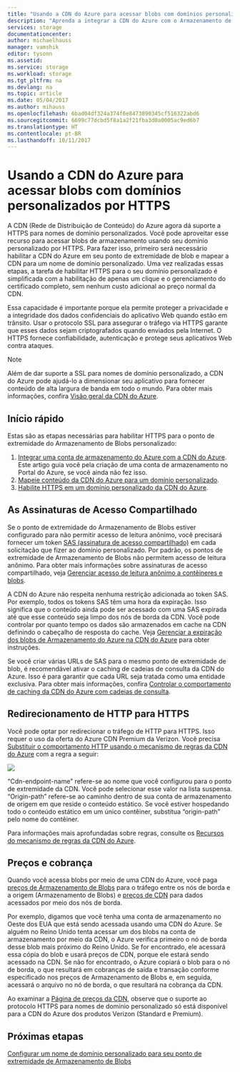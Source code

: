 ```yaml
---
title: "Usando a CDN do Azure para acessar blobs com domínios personalizados por HTTPS"
description: "Aprenda a integrar a CDN do Azure com o Armazenamento de Blobs para acessar blobs com domínios personalizados por HTTPS"
services: storage
documentationcenter: 
author: michaelhauss
manager: vamshik
editor: tysonn
ms.assetid: 
ms.service: storage
ms.workload: storage
ms.tgt_pltfrm: na
ms.devlang: na
ms.topic: article
ms.date: 05/04/2017
ms.author: mihauss
ms.openlocfilehash: 6bad04df324a374f6e8473890345cf516322abd6
ms.sourcegitcommit: 6699c77dcbd5f8a1a2f21fba3d0a0005ac9ed6b7
ms.translationtype: HT
ms.contentlocale: pt-BR
ms.lasthandoff: 10/11/2017
---
```

# <a name="using-the-azure-cdn-to-access-blobs-with-custom-domains-over-https"></a>Usando a CDN do Azure para acessar blobs com domínios personalizados por HTTPS

A CDN (Rede de Distribuição de Conteúdo) do Azure agora dá suporte a HTTPS para nomes de domínio personalizados.
Você pode aproveitar esse recurso para acessar blobs de armazenamento usando seu domínio personalizado por HTTPS. Para fazer isso, primeiro será necessário habilitar a CDN do Azure em seu ponto de extremidade de blob e mapear a CDN para um nome de domínio personalizado. Uma vez realizadas essas etapas, a tarefa de habilitar HTTPS para o seu domínio personalizado é simplificada com a habilitação de apenas um clique e o gerenciamento do certificado completo, sem nenhum custo adicional ao preço normal da CDN.

Essa capacidade é importante porque ela permite proteger a privacidade e a integridade dos dados confidenciais do aplicativo Web quando estão em trânsito. Usar o protocolo SSL para assegurar o tráfego via HTTPS garante que esses dados sejam criptografados quando enviados pela Internet. O HTTPS fornece confiabilidade, autenticação e protege seus aplicativos Web contra ataques.

> [!NOTE]
> Além de dar suporte a SSL para nomes de domínio personalizado, a CDN do Azure pode ajudá-lo a dimensionar seu aplicativo para fornecer conteúdo de alta largura de banda em todo o mundo.
> Para obter mais informações, confira [Visão geral da CDN do Azure](../../cdn/cdn-overview.md).
>
>

## <a name="quick-start"></a>Início rápido

Estas são as etapas necessárias para habilitar HTTPS para o ponto de extremidade do Armazenamento de Blobs personalizado:

1.  [Integrar uma conta de armazenamento do Azure com a CDN do Azure](../../cdn/cdn-create-a-storage-account-with-cdn.md).
    Este artigo guia você pela criação de uma conta de armazenamento no Portal do Azure, se você ainda não fez isso.
2.  [Mapeie conteúdo da CDN do Azure para um domínio personalizado](../../cdn/cdn-map-content-to-custom-domain.md).
3.  [Habilite HTTPS em um domínio personalizado da CDN do Azure](../../cdn/cdn-custom-ssl.md).

## <a name="shared-access-signatures"></a>As Assinaturas de Acesso Compartilhado

Se o ponto de extremidade do Armazenamento de Blobs estiver configurado para não permitir acesso de leitura anônimo, você precisará fornecer um token [SAS (assinatura de acesso compartilhado)](../common/storage-dotnet-shared-access-signature-part-1.md?toc=%2fazure%2fstorage%2fblobs%2ftoc.json) em cada solicitação que fizer ao domínio personalizado. Por padrão, os pontos de extremidade de Armazenamento de Blobs não permitem acesso de leitura anônimo. Para obter mais informações sobre assinaturas de acesso compartilhado, veja [Gerenciar acesso de leitura anônimo a contêineres e blobs](storage-manage-access-to-resources.md).

A CDN do Azure não respeita nenhuma restrição adicionada ao token SAS. Por exemplo, todos os tokens SAS têm uma hora da expiração. Isso significa que o conteúdo ainda pode ser acessado com uma SAS expirada até que esse conteúdo seja limpo dos nós de borda da CDN. Você pode controlar por quanto tempo os dados são armazenados em cache na CDN definindo o cabeçalho de resposta do cache. Veja [Gerenciar a expiração dos blobs de Armazenamento do Azure na CDN do Azure](../../cdn/cdn-manage-expiration-of-blob-content.md) para obter instruções.

Se você criar várias URLs de SAS para o mesmo ponto de extremidade de blob, é recomendável ativar o caching de cadeias de consulta da CDN do Azure. Isso é para garantir que cada URL seja tratada como uma entidade exclusiva. Para obter mais informações, confira [Controlar o comportamento de caching da CDN do Azure com cadeias de consulta](../../cdn/cdn-query-string.md).

## <a name="http-to-https-redirection"></a>Redirecionamento de HTTP para HTTPS

Você pode optar por redirecionar o tráfego de HTTP para HTTPS. Isso requer o uso da oferta do Azure CDN Premium da Verizon. Você precisa [Substituir o comportamento HTTP usando o mecanismo de regras da CDN do Azure](../../cdn/cdn-rules-engine.md) com a regra a seguir:

![](./media/storage-https-custom-domain-cdn/redirect-to-https.png)

“Cdn-endpoint-name” refere-se ao nome que você configurou para o ponto de extremidade da CDN. Você pode selecionar esse valor na lista suspensa. “Origin-path” refere-se ao caminho dentro de sua conta de armazenamento de origem em que reside o conteúdo estático.
Se você estiver hospedando todo o conteúdo estático em um único contêiner, substitua “origin-path” pelo nome do contêiner.

Para informações mais aprofundadas sobre regras, consulte os [Recursos do mecanismo de regras da CDN do Azure](../../cdn/cdn-rules-engine-reference-features.md).

## <a name="pricing-and-billing"></a>Preços e cobrança

Quando você acessa blobs por meio de uma CDN do Azure, você paga [preços de Armazenamento de Blobs](https://azure.microsoft.com/pricing/details/storage/blobs/) para o tráfego entre os nós de borda e a origem (Armazenamento de Blobs) e [preços de CDN](https://azure.microsoft.com/pricing/details/cdn/) para dados acessados por meio dos nós de borda.

Por exemplo, digamos que você tenha uma conta de armazenamento no Oeste dos EUA que está sendo acessada usando uma CDN do Azure. Se alguém no Reino Unido tenta acessar um dos blobs na conta de armazenamento por meio da CDN, o Azure verifica primeiro o nó de borda desse blob mais próximo do Reino Unido. Se for encontrado, ele acessará essa cópia do blob e usará preços de CDN, porque ele estará sendo acessado na CDN. Se não for encontrado, o Azure copiará o blob para o nó de borda, o que resultará em cobranças de saída e transação conforme especificado nos preços de Armazenamento de Blobs e, em seguida, acessará o arquivo no nó de borda, o que resultará na cobrança da CDN.

Ao examinar a [Página de preços da CDN](https://azure.microsoft.com/pricing/details/cdn/), observe que o suporte ao protocolo HTTPS para nomes de domínio personalizado só está disponível para a CDN do Azure dos produtos Verizon (Standard e Premium).

## <a name="next-steps"></a>Próximas etapas

[Configurar um nome de domínio personalizado para seu ponto de extremidade de Armazenamento de Blobs](storage-custom-domain-name.md)
